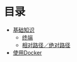# 目录

* [基础知识](docs/基础知识/基础介绍.md)
  * [终端](docs/基础知识/终端.md)
  * [相对路径／绝对路径](docs/基础知识/路径.md)
* [使用Docker](docs/Docker基础/README.md)

